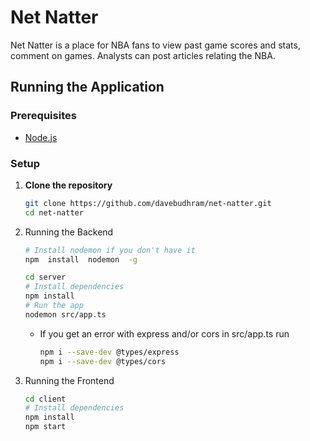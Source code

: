# Net Natter
Net Natter is a place for NBA fans to view past game scores and stats, comment on games. Analysts can post articles relating the NBA.

## Running the Application

### Prerequisites
- [Node.js](https://nodejs.org/en/)

### Setup
1. **Clone the repository**
    ```bash
    git clone https://github.com/davebudhram/net-natter.git
    cd net-natter
    ```
2. Running the Backend

    ```bash
    # Install nodemon if you don't have it
    npm  install  nodemon  -g

    cd server
    # Install dependencies
    npm install
    # Run the app
    nodemon src/app.ts
    ```
    - If you get an error with express and/or cors in src/app.ts run 
      ```bash
      npm i --save-dev @types/express
      npm i --save-dev @types/cors
      ```
3. Running the Frontend
    ```bash
    cd client
    # Install dependencies
    npm install
    npm start
    ```

